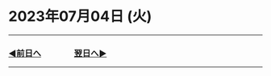 # 2023年07月04日 (火)

---

### [◀️前日へ](https://github.com/yuasys/chatty-journal/blob/main/2023/07/2023-07-03.md)&emsp;&emsp;&emsp;&emsp;[翌日へ▶️](https://github.com/yuasys/chatty-journal/blob/main/2023/07/2023-07-05.md)

---
